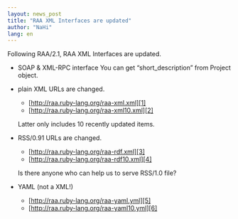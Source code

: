 ```yaml
---
layout: news_post
title: "RAA XML Interfaces are updated"
author: "NaHi"
lang: en
---
```


Following RAA/2.1, RAA XML Interfaces are updated.

* SOAP &amp; XML-RPC interface You can get “short\_description” from
  Project object.
* plain XML URLs are changed.
  * [http://raa.ruby-lang.org/raa-xml.xml][1]
  * [http://raa.ruby-lang.org/raa-xml10.xml][2]

  Latter only includes 10 recently updated items.
* RSS/0.91 URLs are changed.
  * [http://raa.ruby-lang.org/raa-rdf.xml][3]
  * [http://raa.ruby-lang.org/raa-rdf10.xml][4]

  Is there anyone who can help us to serve RSS/1.0 file?
* YAML (not a XML!)
  * [http://raa.ruby-lang.org/raa-yaml.yml][5]
  * [http://raa.ruby-lang.org/raa-yaml10.yml][6]



[1]: http://raa.ruby-lang.org/raa-xml.xml
[2]: http://raa.ruby-lang.org/raa-xml10.xml
[3]: http://raa.ruby-lang.org/raa-rdf.xml
[4]: http://raa.ruby-lang.org/raa-rdf10.xml
[5]: http://raa.ruby-lang.org/raa-yaml.yml
[6]: http://raa.ruby-lang.org/raa-yaml10.yml
